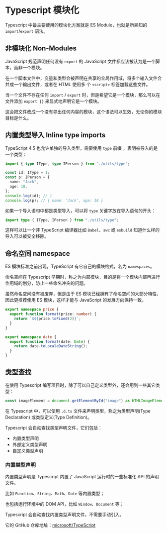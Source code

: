 # Typescript 模块化

Typescript 中最主要使用的模块化方案就是 ES Module，也就是所熟知的 `import`/`export` 语法。

## 非模块化 Non-Modules

JavaScript 规范声明任何没有 `export` 的 JavaScript 文件都应该被认为是一个脚本，而非一个模块。

在一个脚本文件中，变量和类型会被声明在共享的全局作用域，将多个输入文件合并成一个输出文件，或者在 HTML 使用多
个 `<script>` 标签加载这些文件。

当一个文件不存在任何 `import` / `export` 时，但是希望它是一个模块，那么可以在文件添加 `export {}` 来显式地声明它是一个模块。

这会把文件改成一个没有导出任何内容的模块，这个语法可以生效，无论你的模块目标是什么。

## 内置类型导入 Inline type imports

TypeScript 4.5 也允许单独的导入类型，需要使用 `type` 前缀 ，表明被导入的是一个类型：

```typescript
import { type IType, type IPerson } from "./utils/type";

const id: IType = 1;
const p: IPerson = {
  name: "Jack",
  age: 18,
};
console.log(id); // 1
console.log(p); // { name: 'Jack', age: 18 }
```

如果一个导入语句中都是类型导入，可以将 `type` 关键字放在导入语句的开头：

```typescript
import type { IType, IPerson } from "./utils/type";
```

这样可以让一个非 TypeScript 编译器比如 `Babel`、`swc` 或 `esbuild` 知道什么样的导入可以被安全移除。

## 命名空间 namespace

ES 模块标准之前出现，TypeScript 有它自己的模块格式，名为 `namespaces`。

命名空间在 Typescript 早期时，称之为内部模块，目的是将一个模块内部再进行作用域的划分，防止一些命名冲突的问题。

虽然命名空间没有被废弃，但是由于 ES 模块已经拥有了命名空间的大部分特性，因此更推荐使用 ES 模块，这样才能与
JavaScript 的发展方向保持一致。

```typescript
export namespace price {
  export function format(price: number) {
    return `$${price.toFixed(2)}`;
  }
}

export namespace date {
  export function format(date: Date) {
    return date.toLocaleDateString();
  }
}
```

## 类型查找

在使用 Typescript 编写项目时，除了可以自己定义类型外，还会用到一些其它类型：

```typescript
const imageElement = document.getElementById("image") as HTMLImageElement;
```

在 Typescript 中，可以使用 `.d.ts` 文件来声明类型，称之为类型声明(Type Declaration) 或类型定义(Type Definition)。

Typescript 会自动查找类型声明文件，它们包括：

- 内置类型声明
- 外部定义类型声明
- 自定义类型声明

### 内置类型声明

内置类型声明是 Typescript 内置了 JavaScript 运行时的一些标准化 API 的声明文件。

比如 `Function`、`String`、`Math`、`Date` 等内置类型；

也包括运行环境中的 DOM API，比如 `Window`、`Document` 等；

Typescript 会自动查找内置类型声明文件，不需要手动引入。

它的 GitHub 仓库地址：[microsoft/TypeScript](https://github.com/microsoft/TypeScript/tree/main/src/lib)
